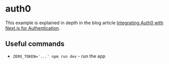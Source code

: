 # auth0

This example is explained in depth in the blog article [Integrating Auth0 with Next.js for Authentication](https://www.tryzero.com/blog/integrating-auth0-with-nextjs-for-authentication).

## Useful commands

- `ZERO_TOKEN='...' npm run dev` - run the app
